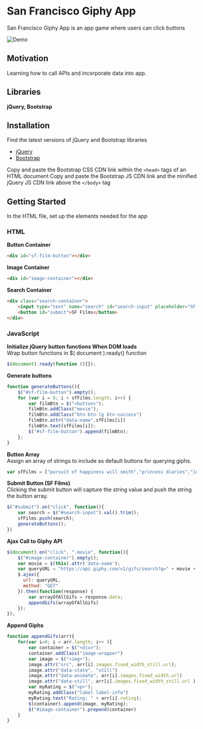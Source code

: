 # **San Francisco Giphy App**

San Francisco Giphy App is an app game where users can click buttons 

![Demo](assets/images/sfgifapp.gif)

## **Motivation**
Learning how to call APIs and incorporate data into app.


## **Libraries** 

**jQuery, Bootstrap**


## **Installation** 

Find the latest versions of jQuery and Bootstrap libraries
- [jQuery](https://code.jquery.com/)
- [Bootstrap](https://getbootstrap.com/docs/4.3/getting-started/introduction/)

Copy and paste the Bootstrap CSS CDN link within the `<head>` tags of an HTML document
Copy and paste the Bootstrap JS CDN link and the minified jQuery JS CDN link above the `</body>` tag

## **Getting Started**
In the HTML file, set up the elements needed for the app

### **HTML**
**Button Container** <br>
``` HTML
<div id="sf-film-button"></div>
```
**Image Container**
``` HTML
<div id="image-container"></div>
```
**Search Container**
``` HTML
<div class="search-container">
	<input type="text" name="search" id="search-input" placeholder="SF Films">
	<button id="submit">SF Films</button>
</div>
```
### **JavaScript**

**Initialize jQuery button functions When DOM loads**<br>
Wrap button functions in $( document ).ready() function   
``` JavaScript
$(document).ready(function (){}); 
```
**Generate buttons**<br>
``` JavaScript
function generateButtons(){
	$("#sf-film-button").empty();
	for (var i = 0; i < sfFilms.length; i++) {
		var filmBtn = $("<button>");
	    filmBtn.addClass("movie");
	    filmBtn.addClass("btn btn-lg btn-success")
	    filmBtn.attr("data-name",sfFilms[i])
	    filmBtn.text(sfFilms[i]);
	    $("#sf-film-button").append(filmBtn);
	};	
}
```




**Button Array**<br>
Assign an array of strings to include as default buttons for querying giphs.
``` JavaScript
var sfFilms = ["pursuit of happiness will smith","princess diaries","invasion of the body snatchers","bullitt","vertigo","dirty harry","the rock alcatraz film","zodiac film","coherence film"]
```




**Submit Button (SF Films)**<br>
Clicking the submit button will capture the string value and push the string the button array.
``` JavaScript
$("#submit").on("click", function(){
	var search = $("#search-input").val().trim();
	sfFilms.push(search);
	generateButtons();
})
```
**Ajax Call to Giphy API**<br>
``` JavaScript
$(document).on("click", ".movie", function(){
	$("#image-container").empty();
	var movie = $(this).attr('data-name');
	var queryURL = "https://api.giphy.com/v1/gifs/search?q=" + movie + "&limit=10" + "&api_key=";
	$.ajax({
	  url: queryURL,
	  method: "GET"
	}).then(function(response) {
		var arrayOfAllGifs = response.data;
		appendGifs(arrayOfAllGifs)
	});
});

```

**Append Giphs**
``` JavaScript
function appendGifs(arr){
	for(var i=0; i < arr.length; i++ ){
		var container = $("<div>");
		container.addClass("image-wrapper")
		var image = $("<img>");
		image.attr("src", arr[i].images.fixed_width_still.url);
		image.attr("data-state", "still")
		image.attr("data-animate", arr[i].images.fixed_width.url)
		image.attr("data-still", arr[i].images.fixed_width_still.url )
		var myRating = $("<p>");
		myRating.addClass("label label-info")
		myRating.text("Rating: " + arr[i].rating);
		$(container).append(image, myRating);
		$("#image-container").prepend(container)
	}
}

```




